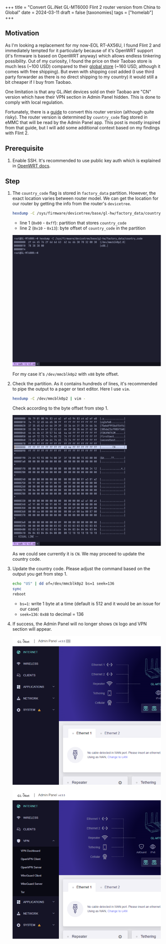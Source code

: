 +++
title = "Convert GL.iNet GL-MT6000 Flint 2 router version from China to Global"
date = 2024-03-11
draft = false
[taxonomies]
tags = ["homelab"]
+++

## Motivation

<!-- TODO: motivation -->

As I'm looking a replacement for my now-EOL RT-AX56U, I found Flint 2 and
immediately tempted for it particularly because of it's OpenWRT support (it's
firmware is based on OpenWRT anyway) which allows endless tinkering possibility.
Out of my curiosity, I found the price on their Taobao store is much less (~100
USD) compared to their [global store](https://store.gl-inet.com/) (~160 USD,
although it comes with free shipping). But even with shipping cost added (I use
third party forwarder as there is no direct shipping to my country) it would
still a bit cheaper if I buy from Taobao.

One limitation is that any GL.iNet devices sold on their Taobao are "CN" version
which have their VPN section in Admin Panel hidden. This is done to comply with
local regulation.

Fortunately, there is a
[guide](https://forum.openwrt.org/t/converting-gl-inet-mt3000-beryl-ax-from-cn-to-global/165159)
to convert this router version (although quite risky). The router version is
determined by `country_code` flag stored in eMMC that will be read by the Admin
Panel app. This post is mostly inspired from that guide, but I will add some
additional context based on my findings with Flint 2.

## Prerequisite

1. Enable SSH. It's recommended to use public key auth which is explained in
   [OpenWRT docs](https://openwrt.org/docs/guide-quick-start/sshadministration).

## Step

<!-- TODO: -->

1. The `country_code` flag is stored in `factory_data` partition. However, the
   exact location varies between router model. We can get the location for our
   router by getting the info from the router's `devicetree`.

   ```sh
   hexdump -C /sys/firmware/devicetree/base/gl-hw/factory_data/country_code
   ```

   - line 1 (`0x00` - `0xff`): partition that stores `country_code`
   - line 2 (`0x10` - `0x13`): byte offset of `country_code` in the partition

   ![devicetree](wezterm-gui_Zycur7YhoG_2.png)

   For my case it's `/dev/mmcblk0p2` with `x88` byte offset.

2. Check the partition. As it contains hundreds of lines, it's recommended to
   pipe the output to a pager or text editor. Here I use `vim`.

   ```sh
   hexdump -C /dev/mmcblk0p2 | vim -
   ```

   Check according to the byte offset from step 1.

   ![mmcblk0p2](wezterm-gui_iNQF7qRFDm.png)

   As we could see currently it is `CN`. We may proceed to update the country code.

3. Update the country code. Please adjust the command based on the output you
   get from step 1.

   ```sh
   echo "US" | dd of=/dev/mmcblk0p2 bs=1 seek=136
   sync
   reboot
   ```

   - `bs=1`: write 1 byte at a time (default is 512 and it would be an issue for
     our case)
   - `seek=136`: `0x88` to decimal = 136

4. If success, the Admin Panel will no longer shows `CN` logo and VPN section
   will appear.

   ![admin_gui_before](chrome_fqTnEwLiY6_3.png)

   ![admin_gui_after](chrome_7OJ5cmGtVk_3.png)

